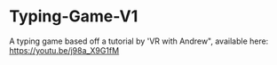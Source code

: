 # Typing-Game-V1
A typing game based off a tutorial by 'VR with Andrew", available here: https://youtu.be/j98a_X9G1fM
